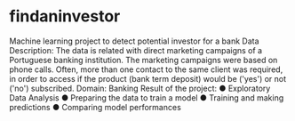 # findaninvestor
Machine learning project to detect potential investor for a bank
Data Description:
The data is related with direct marketing campaigns of a Portuguese banking institution. The marketing campaigns were based on phone calls.
Often, more than one contact to the same client was required, in order to access if the product (bank term deposit) would be ('yes') or not ('no') subscribed.
Domain: Banking
Result of the project:
● Exploratory Data Analysis
● Preparing the data to train a model
● Training and making predictions 
● Comparing model performances

